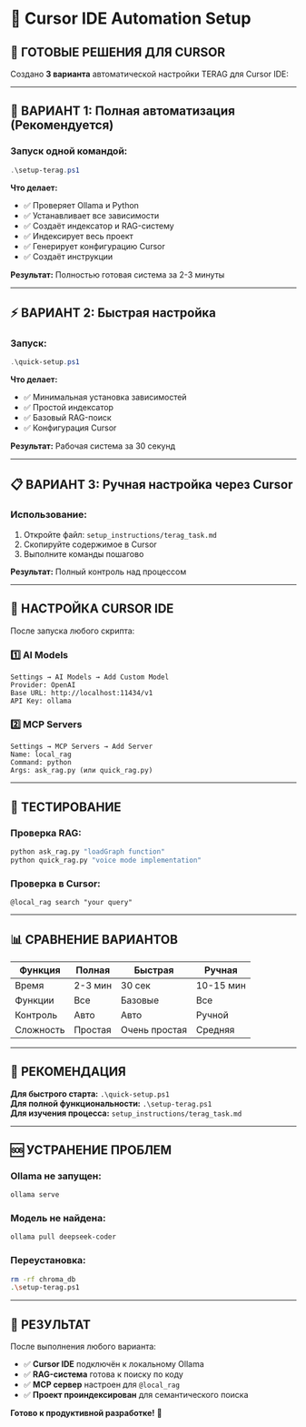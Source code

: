 # 🤖 Cursor IDE Automation Setup

## 🎯 **ГОТОВЫЕ РЕШЕНИЯ ДЛЯ CURSOR**

Создано **3 варианта** автоматической настройки TERAG для Cursor IDE:

---

## 🚀 **ВАРИАНТ 1: Полная автоматизация (Рекомендуется)**

### Запуск одной командой:
```powershell
.\setup-terag.ps1
```

**Что делает:**
- ✅ Проверяет Ollama и Python
- ✅ Устанавливает все зависимости
- ✅ Создаёт индексатор и RAG-систему
- ✅ Индексирует весь проект
- ✅ Генерирует конфигурацию Cursor
- ✅ Создаёт инструкции

**Результат:** Полностью готовая система за 2-3 минуты

---

## ⚡ **ВАРИАНТ 2: Быстрая настройка**

### Запуск:
```powershell
.\quick-setup.ps1
```

**Что делает:**
- ✅ Минимальная установка зависимостей
- ✅ Простой индексатор
- ✅ Базовый RAG-поиск
- ✅ Конфигурация Cursor

**Результат:** Рабочая система за 30 секунд

---

## 📋 **ВАРИАНТ 3: Ручная настройка через Cursor**

### Использование:
1. Откройте файл: `setup_instructions/terag_task.md`
2. Скопируйте содержимое в Cursor
3. Выполните команды пошагово

**Результат:** Полный контроль над процессом

---

## 🔧 **НАСТРОЙКА CURSOR IDE**

После запуска любого скрипта:

### 1️⃣ **AI Models**
```
Settings → AI Models → Add Custom Model
Provider: OpenAI
Base URL: http://localhost:11434/v1
API Key: ollama
```

### 2️⃣ **MCP Servers**
```
Settings → MCP Servers → Add Server
Name: local_rag
Command: python
Args: ask_rag.py (или quick_rag.py)
```

---

## 🧪 **ТЕСТИРОВАНИЕ**

### Проверка RAG:
```bash
python ask_rag.py "loadGraph function"
python quick_rag.py "voice mode implementation"
```

### Проверка в Cursor:
```
@local_rag search "your query"
```

---

## 📊 **СРАВНЕНИЕ ВАРИАНТОВ**

| Функция | Полная | Быстрая | Ручная |
|---------|--------|---------|--------|
| Время | 2-3 мин | 30 сек | 10-15 мин |
| Функции | Все | Базовые | Все |
| Контроль | Авто | Авто | Ручной |
| Сложность | Простая | Очень простая | Средняя |

---

## 🎯 **РЕКОМЕНДАЦИЯ**

**Для быстрого старта:** `.\quick-setup.ps1`  
**Для полной функциональности:** `.\setup-terag.ps1`  
**Для изучения процесса:** `setup_instructions/terag_task.md`

---

## 🆘 **УСТРАНЕНИЕ ПРОБЛЕМ**

### Ollama не запущен:
```bash
ollama serve
```

### Модель не найдена:
```bash
ollama pull deepseek-coder
```

### Переустановка:
```bash
rm -rf chroma_db
.\setup-terag.ps1
```

---

## 🎉 **РЕЗУЛЬТАТ**

После выполнения любого варианта:

- ✅ **Cursor IDE** подключён к локальному Ollama
- ✅ **RAG-система** готова к поиску по коду
- ✅ **MCP сервер** настроен для `@local_rag`
- ✅ **Проект проиндексирован** для семантического поиска

**Готово к продуктивной разработке!** 🚀
